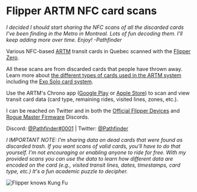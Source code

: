 # Flipper ARTM NFC card scans
_I decided I should start sharing the NFC scans of all the discarded cards I've been finding in the Metro in Montreal. Lots of fun decoding them. I'll keep adding more over time.  Enjoy! -Pathfinder_

Various NFC-based [ARTM](https://www.artm.quebec/) transit cards in Quebec scanned with the [Flipper Zero](https://flipperzero.one/).
 
All these scans are from discarded cards that people have thrown away. Learn more about [the different types of cards used in the ARTM system](https://www.artm.quebec/en/fares/fare-platform/) including the [Exo Solo card system](
https://exo.quebec/en/fares/opus-card/solo-card).

Use the ARTM's Chrono app ([Google Play](https://play.google.com/store/apps/details?id=quebec.artm.chrono) or [Apple Store](https://apps.apple.com/us/app/chrono-bus-metro-and-train/id1261397728)) to scan and view transit card data (card type, remaining rides, visited lines, zones, etc.).

I can be reached on Twitter and in both the [Official Flipper Devices](http://flipperzero.one/discord) and [Rogue Master Firmware](https://discord.gg/gF2bBUzAFe) Discords. 

Discord: [@Pathfinder#0001](https://discordapp.com/users/403206991796764673) | 
Twitter: [@Pathfinder](https://twitter.com/pathfinder)

_I IMPORTANT NOTE: I'm sharing data on *dead* cards that were found as discarded trash.  If you want scans of *valid* cards, you'll have to do that yourself.  I'm not encouraging or enabling anyone to ride for free.  With my provided scans you can use the data to learn how different data are encoded on the card (e.g., visited transit lines, dates, timestamps, card type, etc.)  It's a fun academic puzzle to decipher._

![Flipper knows Kung Fu](https://i.gyazo.com/ce48e1fedebe92d17526c92a43a5d640.jpg)
